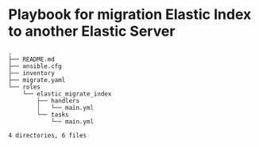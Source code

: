 # Playbook for migration Elastic Index to another Elastic Server


````
.
├── README.md
├── ansible.cfg
├── inventory
├── migrate.yaml
└── roles
    └── elastic_migrate_index
        ├── handlers
        │   └── main.yml
        └── tasks
            └── main.yml

4 directories, 6 files
````
